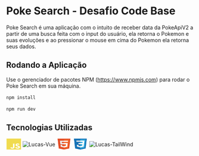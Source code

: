 # Poke Search - Desafio Code Base

Poke Search é uma aplicação com o intuito de receber data da PokeApiV2 a partir de uma busca feita com o input do usuário, ela retorna o Pokemon e suas evoluções e ao pressionar o mouse em cima do Pokemon ela retorna seus dados.

## Rodando a Aplicação

Use o gerenciador de pacotes NPM (https://www.npmjs.com) para rodar o Poke Search em sua máquina.

```bash
npm install
```
```bash
npm run dev
```

## Tecnologias Utilizadas
<img align="center" alt="Lucas-Js" height="30" width="40" src="https://raw.githubusercontent.com/devicons/devicon/master/icons/javascript/javascript-plain.svg">
<img align="center" alt="Lucas-Vue" height="30" width="40" src="https://cdn.jsdelivr.net/gh/devicons/devicon/icons/vuejs/vuejs-original.svg" />
<img align="center" alt="Lucas-HTML" height="30" width="40" src="https://raw.githubusercontent.com/devicons/devicon/master/icons/html5/html5-original.svg">
<img align="center" alt="Lucas-CSS" height="30" width="40" src="https://raw.githubusercontent.com/devicons/devicon/master/icons/css3/css3-original.svg">
<img align="center" alt="Lucas-TailWind" height="30" width="40" src="https://cdn.jsdelivr.net/gh/devicons/devicon/icons/tailwindcss/tailwindcss-plain.svg"/>
